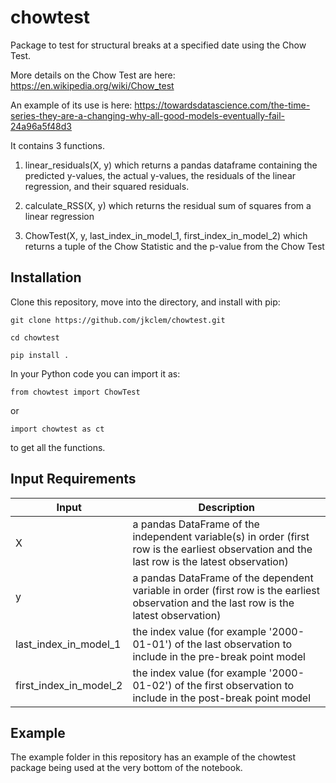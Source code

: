 # chowtest
Package to test for structural breaks at a specified date using the Chow Test.

More details on the Chow Test are here: https://en.wikipedia.org/wiki/Chow_test

An example of its use is here: https://towardsdatascience.com/the-time-series-they-are-a-changing-why-all-good-models-eventually-fail-24a96a5f48d3

It contains 3 functions.

1. linear_residuals(X, y) which returns a pandas dataframe containing the predicted y-values, the actual y-values, the residuals of the linear regression, and their squared residuals.

2. calculate_RSS(X, y) which returns the residual sum of squares from a linear regression

3. ChowTest(X, y, last_index_in_model_1, first_index_in_model_2) which returns a tuple of the Chow Statistic and the p-value from the Chow Test

## Installation

Clone this repository, move into the directory, and install with pip:

`git clone https://github.com/jkclem/chowtest.git`

`cd chowtest`

`pip install .`

In your Python code you can import it as:

`from chowtest import ChowTest`

or 

`import chowtest as ct`

to get all the functions.

## Input	Requirements

Input |Description 
--- | ---
X |a pandas DataFrame of the independent variable(s) in order (first row is the earliest observation and the last row is the latest observation)
y | a pandas DataFrame of the dependent variable in order (first row is the earliest observation and the last row is the latest observation)
last_index_in_model_1 | the index value (for example '2000-01-01') of the last observation to include in the pre-break point model
first_index_in_model_2 | the index value (for example '2000-01-02') of the first observation to include in the post-break point model

## Example

The example folder in this repository has an example of the chowtest package being used at the very bottom of the notebook.
